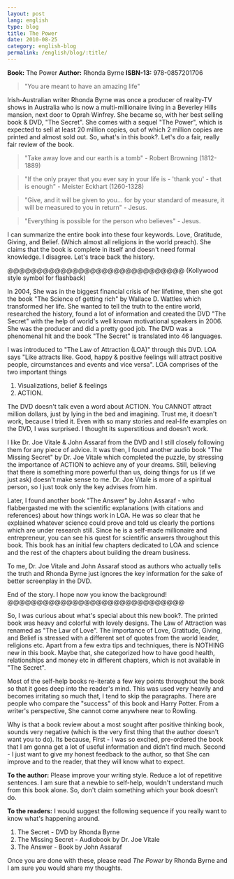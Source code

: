 ```yaml
---
layout: post
lang: english
type: blog
title: The Power
date: 2010-08-25
category: english-blog
permalink: /english/blog/:title/
---
```


**Book:** The Power
**Author:** Rhonda Byrne
**ISBN-13:** 978-0857201706

> "You are meant to have an amazing life"

Irish-Australian writer Rhonda Byrne was once a producer of reality-TV shows in Australia who is now a multi-millionaire living in a Beverley Hills mansion, next door to Oprah Winfrey. She became so, with her best selling book & DVD, "The Secret". She comes with a sequel "The Power", which is expected to sell at least 20 million copies, out of which 2 million copies are printed and almost sold out. So, what's in this book?. Let's do a fair, really fair review of the book.

> "Take away love and our earth is a tomb" - Robert Browning (1812-1889)

> "If the only prayer that you ever say in your life is - 'thank you' - that is enough" - Meister Eckhart (1260-1328)

> "Give, and it will be given to you... for by your standard of measure, it will be measured to you in return" - Jesus.

> "Everything is possible for the person who believes" - Jesus.

I can summarize the entire book into these four keywords. Love, Gratitude, Giving, and Belief. (Which almost all religions in the world preach). She claims that the book is complete in itself and doesn't need formal knowledge. I disagree. Let's trace back the history.

@@@@@@@@@@@@@@@@@@@@@@@@@@@@@@
(Kollywood style symbol for flashback)

In 2004, She was in the biggest financial crisis of her lifetime, then she got the book "The Science of getting rich" by Wallace D. Wattles which transformed her life. She wanted to tell the truth to the entire world, researched the history, found a lot of information and created the DVD "The Secret" with the help of world's well known motivational speakers in 2006. She was the producer and did a pretty good job. The DVD was a phenomenal hit and the book "The Secret" is translated into 46 languages.

I was introduced to "The Law of Attraction (LOA)" through this DVD. LOA says "Like attracts like. Good, happy & positive feelings will attract positive people, circumstances and events and vice versa".
LOA comprises of the two important things

1. Visualizations, belief & feelings
2. ACTION.

The DVD doesn't talk even a word about ACTION. You CANNOT attract million dollars, just by lying in the bed and imagining. Trust me, it doesn't work, because I tried it. Even with so many stories and real-life examples on the DVD, I was surprised. I thought its superstitious and doesn't work.

I like Dr. Joe Vitale & John Assaraf from the DVD and I still closely following them for any piece of advice. It was then, I found another audio book "The Missing Secret" by Dr. Joe Vitale which completed the puzzle, by stressing the importance of ACTION to achieve any of your dreams. Still, believing that there is something more powerful than us, doing things for us (if we just ask) doesn't make sense to me. Dr. Joe Vitale is more of a spiritual person, so I just took only the key advises from him.

Later, I found another book "The Answer" by John Assaraf - who flabbergasted me with the scientific explanations (with citations and references) about how things work in LOA. He was so clear that he explained whatever science could prove and told us clearly the portions which are under research still. Since he is a self-made millionaire and entrepreneur, you can see his quest for scientific answers throughout this book. This book has an initial few chapters dedicated to LOA and science and the rest of the chapters about building the dream business.

To me, Dr. Joe Vitale and John Assaraf stood as authors who actually tells the truth and Rhonda Byrne just ignores the key information for the sake of better screenplay in the DVD.

End of the story. I hope now you know the background!
@@@@@@@@@@@@@@@@@@@@@@@@@@@@@@

So, I was curious about what's special about this new book?. The printed book was heavy and colorful with lovely designs. The Law of Attraction was renamed as "The Law of Love". The importance of Love, Gratitude, Giving, and Belief is stressed with a different set of quotes from the world leader, religions etc. Apart from a few extra tips and techniques, there is NOTHING new in this book. Maybe that, she categorized how to have good health, relationships and money etc in different chapters, which is not available in "The Secret".

Most of the self-help books re-iterate a few key points throughout the book so that it goes deep into the reader's mind. This was used very heavily and becomes irritating so much that, I tend to skip the paragraphs. There are people who compare the "success" of this book and Harry Potter. From a writer's perspective, She cannot come anywhere near to Rowling.

Why is that a book review about a most sought after positive thinking book, sounds very negative (which is the very first thing that the author doesn't want you to do). Its because, First - I was so excited, pre-ordered the book that I am gonna get a lot of useful information and didn't find much. Second - I just want to give my honest feedback to the author, so that She can improve and to the reader, that they will know what to expect.

**To the author:** Please improve your writing style. Reduce a lot of repetitive sentences. I am sure that a newbie to self-help, wouldn't understand much from this book alone. So, don't claim something which your book doesn't do.

**To the readers:** I would suggest the following sequence if you really want to know what's happening around.

1. The Secret - DVD by Rhonda Byrne
2. The Missing Secret - Audiobook by Dr. Joe Vitale
3. The Answer - Book by John Assaraf

Once you are done with these, please read *The Power* by Rhonda Byrne and I am sure you would share my thoughts.
